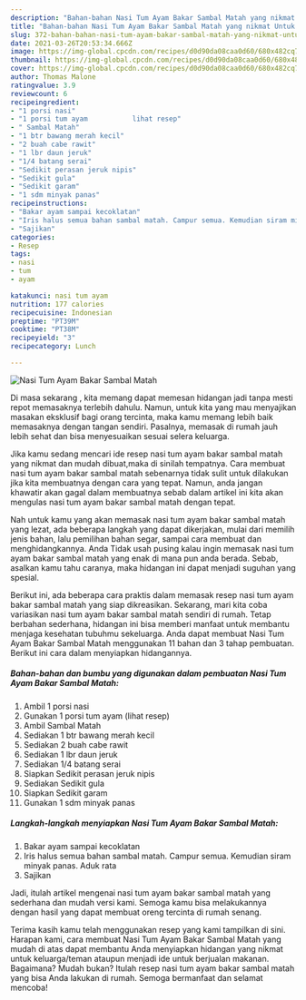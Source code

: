 ```yaml
---
description: "Bahan-bahan Nasi Tum Ayam Bakar Sambal Matah yang nikmat Untuk Jualan"
title: "Bahan-bahan Nasi Tum Ayam Bakar Sambal Matah yang nikmat Untuk Jualan"
slug: 372-bahan-bahan-nasi-tum-ayam-bakar-sambal-matah-yang-nikmat-untuk-jualan
date: 2021-03-26T20:53:34.666Z
image: https://img-global.cpcdn.com/recipes/d0d90da08caa0d60/680x482cq70/nasi-tum-ayam-bakar-sambal-matah-foto-resep-utama.jpg
thumbnail: https://img-global.cpcdn.com/recipes/d0d90da08caa0d60/680x482cq70/nasi-tum-ayam-bakar-sambal-matah-foto-resep-utama.jpg
cover: https://img-global.cpcdn.com/recipes/d0d90da08caa0d60/680x482cq70/nasi-tum-ayam-bakar-sambal-matah-foto-resep-utama.jpg
author: Thomas Malone
ratingvalue: 3.9
reviewcount: 6
recipeingredient:
- "1 porsi nasi"
- "1 porsi tum ayam           lihat resep"
- " Sambal Matah"
- "1 btr bawang merah kecil"
- "2 buah cabe rawit"
- "1 lbr daun jeruk"
- "1/4 batang serai"
- "Sedikit perasan jeruk nipis"
- "Sedikit gula"
- "Sedikit garam"
- "1 sdm minyak panas"
recipeinstructions:
- "Bakar ayam sampai kecoklatan"
- "Iris halus semua bahan sambal matah. Campur semua. Kemudian siram minyak panas. Aduk rata"
- "Sajikan"
categories:
- Resep
tags:
- nasi
- tum
- ayam

katakunci: nasi tum ayam 
nutrition: 177 calories
recipecuisine: Indonesian
preptime: "PT39M"
cooktime: "PT38M"
recipeyield: "3"
recipecategory: Lunch

---
```



![Nasi Tum Ayam Bakar Sambal Matah](https://img-global.cpcdn.com/recipes/d0d90da08caa0d60/680x482cq70/nasi-tum-ayam-bakar-sambal-matah-foto-resep-utama.jpg)

Di masa  sekarang , kita memang dapat memesan hidangan jadi tanpa mesti repot memasaknya terlebih dahulu. Namun, untuk kita yang mau menyajikan masakan eksklusif bagi orang tercinta, maka kamu memang lebih baik memasaknya dengan tangan sendiri. Pasalnya, memasak di rumah jauh lebih sehat dan bisa menyesuaikan sesuai selera keluarga.

Jika kamu sedang mencari ide resep nasi tum ayam bakar sambal matah yang nikmat dan mudah dibuat,maka di sinilah tempatnya. Cara membuat nasi tum ayam bakar sambal matah  sebenarnya tidak sulit untuk dilakukan jika kita membuatnya dengan cara yang tepat. Namun, anda jangan khawatir akan gagal dalam membuatnya 
sebab dalam artikel ini kita akan mengulas nasi tum ayam bakar sambal matah dengan tepat.  



Nah untuk kamu yang akan memasak nasi tum ayam bakar sambal matah yang lezat, ada beberapa langkah yang dapat dikerjakan, mulai dari memilih jenis bahan, lalu pemilihan bahan segar, sampai cara membuat dan menghidangkannya. Anda Tidak usah pusing kalau ingin memasak nasi tum ayam bakar sambal matah yang enak di mana pun anda berada. Sebab, asalkan kamu  tahu caranya, maka hidangan ini dapat menjadi suguhan yang spesial.

Berikut ini, ada beberapa cara praktis  dalam memasak resep nasi tum ayam bakar sambal matah yang siap dikreasikan. Sekarang, mari kita coba variasikan nasi tum ayam bakar sambal matah sendiri di rumah. Tetap berbahan sederhana, hidangan ini bisa memberi manfaat untuk membantu menjaga kesehatan tubuhmu sekeluarga. Anda dapat membuat Nasi Tum Ayam Bakar Sambal Matah menggunakan 11 bahan dan 3 tahap pembuatan. Berikut ini cara dalam menyiapkan hidangannya.

<!--inarticleads1-->

##### Bahan-bahan dan bumbu yang digunakan dalam pembuatan Nasi Tum Ayam Bakar Sambal Matah:

1. Ambil 1 porsi nasi
1. Gunakan 1 porsi tum ayam           (lihat resep)
1. Ambil  Sambal Matah
1. Sediakan 1 btr bawang merah kecil
1. Sediakan 2 buah cabe rawit
1. Sediakan 1 lbr daun jeruk
1. Sediakan 1/4 batang serai
1. Siapkan Sedikit perasan jeruk nipis
1. Sediakan Sedikit gula
1. Siapkan Sedikit garam
1. Gunakan 1 sdm minyak panas




<!--inarticleads2-->

##### Langkah-langkah menyiapkan Nasi Tum Ayam Bakar Sambal Matah:

1. Bakar ayam sampai kecoklatan
1. Iris halus semua bahan sambal matah. Campur semua. Kemudian siram minyak panas. Aduk rata
1. Sajikan




Jadi, itulah artikel mengenai  nasi tum ayam bakar sambal matah  yang sederhana dan mudah versi kami. Semoga kamu bisa melakukannya dengan hasil yang dapat membuat oreng tercinta di rumah senang. 

Terima kasih kamu telah menggunakan resep yang kami tampilkan di sini. Harapan kami, cara membuat  Nasi Tum Ayam Bakar Sambal Matah yang mudah di atas dapat membantu Anda menyiapkan hidangan yang nikmat untuk keluarga/teman ataupun menjadi ide untuk berjualan makanan. Bagaimana? Mudah bukan? Itulah resep nasi tum ayam bakar sambal matah yang bisa Anda lakukan di rumah. Semoga bermanfaat dan selamat mencoba!

